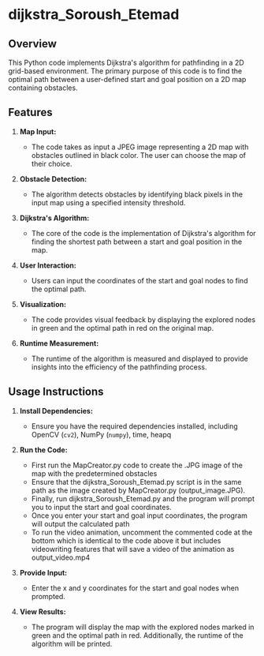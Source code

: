 # dijkstra_Soroush_Etemad

## Overview

This Python code implements Dijkstra's algorithm for pathfinding in a 2D grid-based environment. The primary purpose of this code is to find the optimal path between a user-defined start and goal position on a 2D map containing obstacles.

## Features

1. **Map Input:**
   - The code takes as input a JPEG image representing a 2D map with obstacles outlined in black color. The user can choose the map of their choice.

2. **Obstacle Detection:**
   - The algorithm detects obstacles by identifying black pixels in the input map using a specified intensity threshold.

3. **Dijkstra's Algorithm:**
   - The core of the code is the implementation of Dijkstra's algorithm for finding the shortest path between a start and goal position in the map.

4. **User Interaction:**
   - Users can input the coordinates of the start and goal nodes to find the optimal path.

5. **Visualization:**
   - The code provides visual feedback by displaying the explored nodes in green and the optimal path in red on the original map.

6. **Runtime Measurement:**
   - The runtime of the algorithm is measured and displayed to provide insights into the efficiency of the pathfinding process.

## Usage Instructions

1. **Install Dependencies:**
   - Ensure you have the required dependencies installed, including OpenCV (`cv2`), NumPy (`numpy`), time, heapq

2. **Run the Code:**
   - First run the MapCreator.py code to create the .JPG image of the map with the predetermined obstacles
   - Ensure that the dijkstra_Soroush_Etemad.py script is in the same path as the image created by MapCreator.py (output_image.JPG).
   -  Finally, run dijkstra_Soroush_Etemad.py and the program will prompt you to input the start and goal coordinates.
   -  Once you enter your start and goal input coordinates, the program will output the calculated path
   -  To run the video animation, uncomment the commented code at the bottom which is identical to the code above it but includes videowriting features that will save a video of the animation as output_video.mp4
     

3. **Provide Input:**
   - Enter the x and y coordinates for the start and goal nodes when prompted.

4. **View Results:**
   - The program will display the map with the explored nodes marked in green and the optimal path in red. Additionally, the runtime of the algorithm will be printed.


